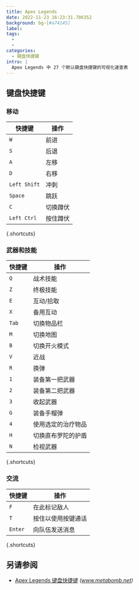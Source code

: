 ```yaml
---
title: Apex Legends
date: 2022-11-23 16:23:31.706352
background: bg-[#a74145]
label:
tags:
  -
  -
categories:
  - 键盘快捷键
intro: |
  Apex Legends 中 27 个默认键盘快捷键的可视化速查表
---
```


## 键盘快捷键

### 移动

| 快捷键     | 操作         |
| ------------ | -------------- |
| `W`          | 前进   |
| `S`          | 后退      |
| `A`          | 左移      |
| `D`          | 右移     |
| `Left Shift` | 冲刺         |
| `Space`      | 跳跃           |
| `C`          | 切换蹲伏  |
| `Left Ctrl`  | 按住蹲伏 |

{.shortcuts}

### 武器和技能

| 快捷键 | 操作                    |
| -------- | ------------------------- |
| `Q`      | 战术技能          |
| `Z`      | 终极技能          |
| `E`      | 互动/拾取        |
| `X`      | 备用互动        |
| `Tab`    | 切换物品栏          |
| `M`      | 切换地图                |
| `B`      | 切换开火模式          |
| `V`      | 近战                     |
| `R`      | 换弹                    |
| `1`      | 装备第一把武器        |
| `2`      | 装备第二把武器       |
| `3`      | 收起武器           |
| `G`      | 装备手榴弹             |
| `4`      | 使用选定的治疗物品  |
| `H`      | 切换直布罗陀的护盾 |
| `N`      | 检视武器            |

{.shortcuts}

### 交流

| 快捷键 | 操作                   |
| -------- | ------------------------ |
| `F`      | 在此标记敌人          |
| `T`      | 按住以使用按键通话 |
| `Enter`  | 向队伍发送消息             |

{.shortcuts}

## 另请参阅

- [Apex Legends 键盘快捷键](https://www.metabomb.net/off-meta/gameplay-guides/apex-legends-controls-pc-playstation-4xbox-one)
  _(www.metabomb.net)_
